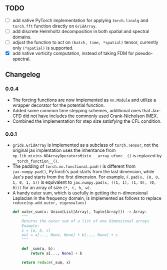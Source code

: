 ## TODO

- [ ] add native PyTorch implementation for applying `torch.linalg` and `torch.fft` function directly on `GridArray`.
- [ ] add discrete Helmholtz decomposition in both spatial and spectral domains.
- [ ] adjust the function to act on `(batch, time, *spatial)` tensor, currently only `(*spatial)` is supported.
- [x] add native vorticity computation, instead of taking FDM for pseudo-spectral.

## Changelog

### 0.0.4
- The forcing functions are now implemented as `nn.Module` and utilize a wrapper decorator for the potential function.
- Added some common time stepping schemes, additional ones that Jax-CFD did not have includes the commonly used Crank-Nicholson IMEX.
- Combined the implementation for step size satisfying the CFL condition.


### 0.0.1
- `grids.GridArray` is implemented as a subclass of `torch.Tensor`, not the original jax implentation uses the inheritance from `np.lib.mixins.NDArrayOperatorsMixin`. `__array_ufunc__()` is replaced by `__torch_function__()`.
- The padding of `torch.nn.functional.pad()` is different from `jax.numpy.pad()`, PyTorch's pad starts from the last dimension, while Jax's pad starts from the first dimension. For example, `F.pad(x, (0, 0, 1, 0, 1, 1))` is equivalent to `jax.numpy.pad(x, ((1, 1), (1, 0), (0, 0)))` for an array of size `(*, t, h, w)`.
- A handy outer sum, which is usefully in getting the n-dimensional Laplacian in the frequency domain, is implemented as follows to replace `reduce(np.add.outer, eigenvalues)`
    ```python
    def outer_sum(x: Union[List[Array], Tuple[Array]]) -> Array:
        """
        Returns the outer sum of a list of one dimensional arrays
        Example:
        x = [a, b, c]
        out = a[..., None, None] + b[..., None] + c
        """

        def _sum(a, b):
            return a[..., None] + b

        return reduce(_sum, x)
    ```
